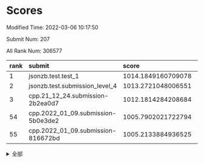 # Scores

Modified Time: 2022-03-06 10:17:50

Submit Num: 207

All Rank Num: 306577

| rank |               submit               |       score        |       sigma        | pk_num |
| :--- | :--------------------------------- | :----------------- | :----------------- | :----- |
| 1    | jsonzb.test.test_1                 | 1014.1849160709078 | 0.8554002674965161 | 5924   |
| 2    | jsonzb.test.submission_level_4     | 1013.2721048006551 | 0.7821142204219302 | 5926   |
| 3    | cpp.21_12_24.submission-2b2ea0d7   | 1012.1814284208684 | 0.7785249611983331 | 5925   |
| 54   | cpp.2022_01_09.submission-5b0e3de2 | 1005.7902021722794 | 0.7138816660982945 | 5921   |
| 55   | cpp.2022_01_09.submission-816672bd | 1005.2133884936525 | 0.7272680351781974 | 5926   |


<details>
<summary>全部</summary>

| rank |                 submit                 |       score        |       sigma        | pk_num |
| :--- | :------------------------------------- | :----------------- | :----------------- | :----- |
| 1    | jsonzb.test.test_1                     | 1014.1849160709078 | 0.8554002674965161 | 5924   |
| 2    | jsonzb.test.submission_level_4         | 1013.2721048006551 | 0.7821142204219302 | 5926   |
| 3    | cpp.21_12_24.submission-2b2ea0d7       | 1012.1814284208684 | 0.7785249611983331 | 5925   |
| 4    | gobigger.level_3.submission_level_3_27 | 1011.5447906164487 | 0.8181056630385152 | 5925   |
| 5    | gobigger.level_3.submission_level_3_6  | 1011.150101953315  | 0.770751334886038  | 5922   |
| 6    | gobigger.level_3.submission_level_3_22 | 1011.0908710231333 | 0.7523561807891939 | 5925   |
| 7    | gobigger.level_3.submission_level_3_31 | 1010.9781090976916 | 0.7633784740087053 | 5921   |
| 8    | gobigger.level_3.submission_level_3_29 | 1010.8972602658594 | 0.7859002856792165 | 5924   |
| 9    | gobigger.level_3.submission_level_3_19 | 1010.8829420312011 | 0.7956898173242384 | 5922   |
| 10   | gobigger.level_3.submission_level_3_47 | 1010.7874454694918 | 0.7626827380089106 | 5924   |
| 11   | gobigger.level_3.submission_level_3_42 | 1010.6417886847593 | 0.7547923127531668 | 5927   |
| 12   | gobigger.level_3.submission_level_3_38 | 1010.558246373923  | 0.7750384717913708 | 5925   |
| 13   | gobigger.level_3.submission_level_3_44 | 1010.5532188689438 | 0.7714787961811833 | 5923   |
| 14   | gobigger.level_3.submission_level_3_43 | 1010.5056675522455 | 0.75724995264518   | 5921   |
| 15   | gobigger.level_3.submission_level_3_10 | 1010.5042587782041 | 0.7498910864843461 | 5925   |
| 16   | gobigger.level_3.submission_level_3_34 | 1010.4593830739528 | 0.752820236477897  | 5921   |
| 17   | gobigger.level_3.submission_level_3_32 | 1010.3747791079862 | 0.7374543340038285 | 5921   |
| 18   | gobigger.level_3.submission_level_3_9  | 1010.3459060167479 | 0.7830382584154052 | 5927   |
| 19   | gobigger.level_3.submission_level_3_28 | 1010.3232662148498 | 0.7674300112575945 | 5923   |
| 20   | gobigger.level_3.submission_level_3_13 | 1010.3189345545708 | 0.7498335707083575 | 5924   |
| 21   | gobigger.level_3.submission_level_3_46 | 1010.3024560377929 | 0.7554149724641104 | 5923   |
| 22   | gobigger.level_3.submission_level_3_23 | 1010.2942687189661 | 0.7446915188538767 | 5925   |
| 23   | gobigger.level_3.submission_level_3_45 | 1010.153623273135  | 0.7665745711596131 | 5922   |
| 24   | gobigger.level_3.submission_level_3_39 | 1010.1422388254387 | 0.7498014553583064 | 5922   |
| 25   | gobigger.level_3.submission_level_3_25 | 1010.0179429923578 | 0.7737423738771522 | 5927   |
| 26   | gobigger.level_3.submission_level_3_1  | 1010.0176910633761 | 0.7630104637274185 | 5926   |
| 27   | gobigger.level_3.submission_level_3_0  | 1010.0142290528067 | 0.7580229215027234 | 5924   |
| 28   | gobigger.level_3.submission_level_3_48 | 1010.001185923444  | 0.7528679738346246 | 5924   |
| 29   | gobigger.level_3.submission_level_3_17 | 1009.9396223352883 | 0.777710544874314  | 5925   |
| 30   | gobigger.level_3.submission_level_3_11 | 1009.9023030538652 | 0.7460562442437613 | 5928   |
| 31   | gobigger.level_3.submission_level_3_4  | 1009.8801654911771 | 0.7564794235431435 | 5924   |
| 32   | gobigger.level_3.submission_level_3_7  | 1009.8714106060191 | 0.7588390110099809 | 5921   |
| 33   | gobigger.level_3.submission_level_3_16 | 1009.7422902993952 | 0.7535904650547948 | 5923   |
| 34   | gobigger.level_3.submission_level_3_41 | 1009.6477690474927 | 0.7526919272332614 | 5923   |
| 35   | gobigger.level_3.submission_level_3_8  | 1009.568949546839  | 0.748865794014066  | 5925   |
| 36   | gobigger.level_3.submission_level_3_2  | 1009.50987392132   | 0.7414352509255291 | 5921   |
| 37   | gobigger.level_3.submission_level_3_21 | 1009.4960074815524 | 0.7469215109821686 | 5930   |
| 38   | gobigger.level_3.submission_level_3_26 | 1009.4238910524929 | 0.755620809422728  | 5924   |
| 39   | gobigger.level_3.submission_level_3_12 | 1009.3573591664721 | 0.7421906808831527 | 5923   |
| 40   | gobigger.level_3.submission_level_3_24 | 1009.3345726584564 | 0.7611746108857477 | 5924   |
| 41   | gobigger.level_3.submission_level_3_40 | 1009.2761824171213 | 0.7443308147372604 | 5923   |
| 42   | gobigger.level_3.submission_level_3_15 | 1009.2685895636245 | 0.7442023263974265 | 5923   |
| 43   | gobigger.level_3.submission_level_3_35 | 1009.2076593799491 | 0.7503825403724199 | 5924   |
| 44   | gobigger.level_3.submission_level_3_18 | 1009.2025586037812 | 0.7376756614879383 | 5929   |
| 45   | gobigger.level_3.submission_level_3_30 | 1009.1597657290635 | 0.7442678484976303 | 5927   |
| 46   | gobigger.level_3.submission_level_3_20 | 1009.1399887328703 | 0.7335568360236743 | 5924   |
| 47   | gobigger.level_3.submission_level_3_5  | 1009.0451194425001 | 0.7471935903755206 | 5929   |
| 48   | gobigger.level_3.submission_level_3_49 | 1008.8380283162622 | 0.7338926954131089 | 5926   |
| 49   | gobigger.level_3.submission_level_3_33 | 1008.6533746060221 | 0.743634150419543  | 5928   |
| 50   | gobigger.level_3.submission_level_3_36 | 1008.387254411456  | 0.7258633345237727 | 5924   |
| 51   | gobigger.level_3.submission_level_3_3  | 1008.228310887926  | 0.7317148372550841 | 5918   |
| 52   | gobigger.level_3.submission_level_3_37 | 1007.972099962026  | 0.7451450150962434 | 5919   |
| 53   | gobigger.level_3.submission_level_3_14 | 1007.7638356457436 | 0.7524836022790353 | 5926   |
| 54   | cpp.2022_01_09.submission-5b0e3de2     | 1005.7902021722794 | 0.7138816660982945 | 5921   |
| 55   | cpp.2022_01_09.submission-816672bd     | 1005.2133884936525 | 0.7272680351781974 | 5926   |
| 56   | gobigger.level_1.submission_level_1_24 | 1004.7727231944334 | 0.7381740049096408 | 5925   |
| 57   | gobigger.level_1.submission_level_1_32 | 1004.7248701759077 | 0.7117551425589478 | 5924   |
| 58   | gobigger.level_1.submission_level_1_28 | 1004.7196077534694 | 0.7179330225199643 | 5925   |
| 59   | gobigger.level_1.submission_level_1_3  | 1004.7153957679252 | 0.7258702184261175 | 5917   |
| 60   | gobigger.level_1.submission_level_1_36 | 1004.5008244633924 | 0.7207618427027817 | 5926   |
| 61   | gobigger.level_1.submission_level_1_4  | 1004.3957110314906 | 0.7321701893669865 | 5923   |
| 62   | gobigger.level_1.submission_level_1_37 | 1004.294069370337  | 0.722287825354497  | 5925   |
| 63   | gobigger.level_1.submission_level_1_11 | 1004.2615096010825 | 0.7066691062607124 | 5927   |
| 64   | gobigger.level_1.submission_level_1_2  | 1004.1808739308025 | 0.718580278885885  | 5921   |
| 65   | gobigger.level_1.submission_level_1_33 | 1004.0249454338699 | 0.7308083624704447 | 5928   |
| 66   | gobigger.level_1.submission_level_1_41 | 1004.010449545205  | 0.7164772473022762 | 5926   |
| 67   | gobigger.level_1.submission_level_1_0  | 1003.9464401756808 | 0.7060986738985369 | 5926   |
| 68   | gobigger.level_1.submission_level_1_16 | 1003.9403951148897 | 0.7162167481578314 | 5920   |
| 69   | gobigger.level_1.submission_level_1_5  | 1003.8922658671056 | 0.7105533952255944 | 5923   |
| 70   | gobigger.level_1.submission_level_1_6  | 1003.8149594736716 | 0.7278309274850555 | 5921   |
| 71   | gobigger.level_1.submission_level_1_44 | 1003.7988340433524 | 0.717099248059433  | 5927   |
| 72   | gobigger.level_1.submission_level_1_31 | 1003.7790738330227 | 0.7259845843728566 | 5926   |
| 73   | gobigger.level_1.submission_level_1_43 | 1003.687806107014  | 0.7115948688895917 | 5919   |
| 74   | gobigger.level_1.submission_level_1_15 | 1003.5916673147397 | 0.7262798381545671 | 5924   |
| 75   | gobigger.level_1.submission_level_1_19 | 1003.5688371836615 | 0.7309621019896541 | 5918   |
| 76   | gobigger.level_1.submission_level_1_9  | 1003.5675420437835 | 0.7185033981246738 | 5926   |
| 77   | gobigger.level_1.submission_level_1_17 | 1003.5365439856472 | 0.7263164593330524 | 5920   |
| 78   | gobigger.level_1.submission_level_1_38 | 1003.4941127398796 | 0.7090704466724027 | 5921   |
| 79   | gobigger.level_1.submission_level_1_49 | 1003.486484964441  | 0.7207235609333301 | 5926   |
| 80   | gobigger.level_1.submission_level_1_40 | 1003.3950515405165 | 0.7206446396187963 | 5923   |
| 81   | gobigger.level_1.submission_level_1_35 | 1003.2687141823538 | 0.7133902174654227 | 5923   |
| 82   | gobigger.level_1.submission_level_1_29 | 1003.2571121053501 | 0.7186050281208018 | 5922   |
| 83   | gobigger.level_1.submission_level_1_39 | 1003.2181825839533 | 0.7210387459900436 | 5927   |
| 84   | gobigger.level_1.submission_level_1_25 | 1003.1397055184516 | 0.7086534990958739 | 5920   |
| 85   | gobigger.level_1.submission_level_1_21 | 1003.0992387754787 | 0.7217098882464837 | 5920   |
| 86   | gobigger.level_1.submission_level_1_10 | 1003.0491443875876 | 0.7238982845480443 | 5925   |
| 87   | gobigger.level_1.submission_level_1_27 | 1003.0292376314187 | 0.7180636917623414 | 5925   |
| 88   | gobigger.level_1.submission_level_1_18 | 1002.9689460146733 | 0.7196201717729938 | 5924   |
| 89   | gobigger.level_1.submission_level_1_34 | 1002.9597411441508 | 0.7150472442404402 | 5922   |
| 90   | gobigger.level_1.submission_level_1_42 | 1002.9418889774805 | 0.7116910470808702 | 5923   |
| 91   | gobigger.level_1.submission_level_1_46 | 1002.8355950960868 | 0.7071194409995746 | 5927   |
| 92   | gobigger.level_1.submission_level_1_14 | 1002.8181002249173 | 0.7120257770804507 | 5920   |
| 93   | gobigger.level_1.submission_level_1_22 | 1002.773971310634  | 0.7061586124264875 | 5927   |
| 94   | gobigger.level_1.submission_level_1_47 | 1002.7582676399928 | 0.7138693678063368 | 5925   |
| 95   | gobigger.level_1.submission_level_1_8  | 1002.7452188399747 | 0.7192358908647869 | 5926   |
| 96   | gobigger.level_1.submission_level_1_45 | 1002.6792944900523 | 0.7159712506093594 | 5922   |
| 97   | gobigger.level_1.submission_level_1_13 | 1002.6453714595067 | 0.7080415005209644 | 5925   |
| 98   | gobigger.level_1.submission_level_1_1  | 1002.6171151959704 | 0.7110454638709324 | 5924   |
| 99   | gobigger.level_1.submission_level_1_20 | 1002.5883549520903 | 0.7135225546332727 | 5927   |
| 100  | gobigger.level_1.submission_level_1_48 | 1002.5661907812982 | 0.7107407323384787 | 5923   |
| 101  | gobigger.level_1.submission_level_1_26 | 1002.5225471740428 | 0.7042896997229561 | 5921   |
| 102  | gobigger.level_1.submission_level_1_12 | 1002.5127936263408 | 0.7072383483100286 | 5924   |
| 103  | gobigger.level_1.submission_level_1_7  | 1002.4369512651335 | 0.7103080876680264 | 5924   |
| 104  | gobigger.level_1.submission_level_1_30 | 1002.4010141185149 | 0.7140957153984617 | 5930   |
| 105  | gobigger.level_1.submission_level_1_23 | 1002.3538254945763 | 0.7066783314864094 | 5926   |
| 106  | gobigger.random.submission_random_28   | 997.869021219043   | 0.7078087050982115 | 5927   |
| 107  | gobigger.random.submission_random_15   | 997.3797313626868  | 0.7002343611152984 | 5924   |
| 108  | gobigger.random.submission_random_1    | 997.2151199366086  | 0.7242193719026037 | 5927   |
| 109  | gobigger.random.submission_random_4    | 997.1035677588449  | 0.7093325131224723 | 5925   |
| 110  | gobigger.random.submission_random_46   | 997.0181629564072  | 0.6962810945148132 | 5923   |
| 111  | gobigger.random.submission_random_35   | 996.9386086178908  | 0.7028014598415319 | 5924   |
| 112  | gobigger.random.submission_random_38   | 996.897728335233   | 0.6993723345914925 | 5928   |
| 113  | gobigger.random.submission_random_12   | 996.7987064752297  | 0.7082017134118334 | 5929   |
| 114  | gobigger.random.submission_random_43   | 996.7891948681513  | 0.6914146453811385 | 5926   |
| 115  | gobigger.random.submission_random_34   | 996.5344086791747  | 0.7117133244463837 | 5927   |
| 116  | gobigger.random.submission_random_19   | 996.4809251017189  | 0.7121458816256401 | 5920   |
| 117  | gobigger.random.submission_random_14   | 996.4737251621086  | 0.707963839924013  | 5925   |
| 118  | gobigger.random.submission_random_40   | 996.4070995849399  | 0.723900878569354  | 5924   |
| 119  | gobigger.random.submission_random_21   | 996.3779395703696  | 0.7047856750063842 | 5918   |
| 120  | gobigger.random.submission_random_42   | 996.3415412763716  | 0.7104355952633427 | 5929   |
| 121  | gobigger.random.submission_random_36   | 996.2568375087199  | 0.7086036167456183 | 5920   |
| 122  | gobigger.random.submission_random_29   | 996.203434682992   | 0.7124283525040006 | 5923   |
| 123  | gobigger.random.submission_random_23   | 996.1967169397828  | 0.7128968628039624 | 5923   |
| 124  | gobigger.random.submission_random_39   | 996.1626186529958  | 0.710562267106056  | 5926   |
| 125  | gobigger.random.submission_random_26   | 996.1617372508637  | 0.7055613244550677 | 5923   |
| 126  | gobigger.random.submission_random_49   | 996.1238638141164  | 0.7278984971380392 | 5924   |
| 127  | gobigger.random.submission_random_27   | 996.0025430962024  | 0.7157254293615155 | 5925   |
| 128  | gobigger.random.submission_random_45   | 995.9511566651634  | 0.7301451463104948 | 5929   |
| 129  | gobigger.random.submission_random_32   | 995.8351406996427  | 0.715347694893007  | 5928   |
| 130  | gobigger.random.submission_random_20   | 995.829372432475   | 0.7099535421153002 | 5922   |
| 131  | gobigger.random.submission_random_48   | 995.8147606851356  | 0.7179666428112572 | 5925   |
| 132  | gobigger.random.submission_random_2    | 995.807112051386   | 0.7191431112583929 | 5924   |
| 133  | gobigger.random.submission_random_31   | 995.7904699934609  | 0.7328241892452995 | 5925   |
| 134  | gobigger.random.submission_random_11   | 995.7711101604748  | 0.7128914466776421 | 5922   |
| 135  | gobigger.random.submission_random_9    | 995.7231784758934  | 0.6923761253197579 | 5923   |
| 136  | gobigger.random.submission_random_41   | 995.684886160863   | 0.722480001565505  | 5927   |
| 137  | gobigger.random.submission_random_13   | 995.6838975412858  | 0.7156939421461149 | 5925   |
| 138  | gobigger.random.submission_random_44   | 995.6444733775016  | 0.7206521079185222 | 5923   |
| 139  | gobigger.random.submission_random_0    | 995.6265377623521  | 0.6990413671627925 | 5924   |
| 140  | gobigger.random.submission_random_17   | 995.5940393883567  | 0.6990111966337464 | 5925   |
| 141  | gobigger.random.submission_random_24   | 995.5924346653421  | 0.7117207213031628 | 5923   |
| 142  | gobigger.random.submission_random_18   | 995.5647894526388  | 0.7159106133837391 | 5925   |
| 143  | gobigger.random.submission_random_30   | 995.5646053385994  | 0.713459009949017  | 5920   |
| 144  | gobigger.random.submission_random_37   | 995.5486353270404  | 0.7111994406933452 | 5927   |
| 145  | gobigger.random.submission_random_8    | 995.4643576993848  | 0.7249674419787974 | 5927   |
| 146  | gobigger.random.submission_random_25   | 995.4120698702914  | 0.7083076533828877 | 5923   |
| 147  | gobigger.random.submission_random_22   | 995.3528608420725  | 0.7038613525793515 | 5921   |
| 148  | gobigger.random.submission_random_6    | 995.3196466421094  | 0.7165795987030028 | 5931   |
| 149  | gobigger.random.submission_random_10   | 995.2546863595619  | 0.7237096508771362 | 5924   |
| 150  | gobigger.random.submission_random_3    | 995.0904512678094  | 0.7219786140324228 | 5926   |
| 151  | gobigger.random.submission_random_5    | 995.0707521752895  | 0.7272743203354074 | 5922   |
| 152  | gobigger.level_2.submission_level_2_44 | 994.9555985683379  | 0.7306921285304135 | 5922   |
| 153  | gobigger.random.submission_random_47   | 994.904472551237   | 0.7274829688276117 | 5925   |
| 154  | gobigger.random.submission_random_16   | 994.8993376324152  | 0.7181791297203307 | 5923   |
| 155  | gobigger.random.submission_random_7    | 994.8759605528112  | 0.7079723004914891 | 5924   |
| 156  | gobigger.random.submission_random_33   | 994.7021751309629  | 0.7202349797206914 | 5919   |
| 157  | gobigger.level_2.submission_level_2_33 | 993.618866192399   | 0.7443381416129621 | 5930   |
| 158  | gobigger.level_2.submission_level_2_8  | 993.4120294944349  | 0.7441344840063331 | 5929   |
| 159  | gobigger.level_2.submission_level_2_29 | 993.3339675512543  | 0.7589020866764472 | 5922   |
| 160  | gobigger.level_2.submission_level_2_9  | 993.013536865007   | 0.740633568235869  | 5926   |
| 161  | gobigger.level_2.submission_level_2_36 | 992.9851811523571  | 0.7316210292267268 | 5922   |
| 162  | gobigger.level_2.submission_level_2_4  | 992.9648831462592  | 0.735259110541638  | 5926   |
| 163  | gobigger.level_2.submission_level_2_12 | 992.9294251848295  | 0.7351016128864428 | 5924   |
| 164  | gobigger.level_2.submission_level_2_31 | 992.7700260778532  | 0.7334353012432354 | 5926   |
| 165  | gobigger.level_2.submission_level_2_1  | 992.7223283697971  | 0.7564600127010124 | 5923   |
| 166  | gobigger.level_2.submission_level_2_0  | 992.6839218960998  | 0.7423656567659032 | 5927   |
| 167  | gobigger.level_2.submission_level_2_10 | 992.6496361800118  | 0.7518540920681365 | 5927   |
| 168  | gobigger.level_2.submission_level_2_46 | 992.6205872809171  | 0.771131491664913  | 5926   |
| 169  | gobigger.level_2.submission_level_2_20 | 992.5637076297228  | 0.7367899485872237 | 5925   |
| 170  | gobigger.level_2.submission_level_2_42 | 992.5462858352887  | 0.7414543692539072 | 5925   |
| 171  | gobigger.level_2.submission_level_2_6  | 992.5273580304279  | 0.7574661509331476 | 5928   |
| 172  | gobigger.level_2.submission_level_2_26 | 992.5194041396262  | 0.745423733004563  | 5921   |
| 173  | gobigger.level_2.submission_level_2_7  | 992.3715684003014  | 0.7259279817744068 | 5927   |
| 174  | gobigger.level_2.submission_level_2_22 | 992.3531577289829  | 0.7362634778674146 | 5921   |
| 175  | gobigger.level_2.submission_level_2_41 | 992.3089622966967  | 0.7489301740963513 | 5924   |
| 176  | gobigger.level_2.submission_level_2_25 | 992.1486070546058  | 0.7418067223397045 | 5926   |
| 177  | gobigger.level_2.submission_level_2_15 | 992.1223689496538  | 0.7451348392407999 | 5924   |
| 178  | gobigger.level_2.submission_level_2_18 | 992.0937453260935  | 0.7529036460541492 | 5929   |
| 179  | gobigger.level_2.submission_level_2_37 | 992.0888509156979  | 0.7367459779567286 | 5928   |
| 180  | gobigger.level_2.submission_level_2_14 | 992.0883983636586  | 0.7496008727651727 | 5926   |
| 181  | gobigger.level_2.submission_level_2_34 | 992.0003299307499  | 0.7406911173567284 | 5923   |
| 182  | gobigger.level_2.submission_level_2_30 | 991.952797144644   | 0.7629794543347718 | 5924   |
| 183  | gobigger.level_2.submission_level_2_19 | 991.9366628668806  | 0.7442956031056079 | 5919   |
| 184  | gobigger.level_2.submission_level_2_17 | 991.9161507867199  | 0.7340982628521473 | 5922   |
| 185  | gobigger.level_2.submission_level_2_11 | 991.778438593946   | 0.7332583060049304 | 5929   |
| 186  | gobigger.level_2.submission_level_2_24 | 991.7071028136972  | 0.7365503004404454 | 5925   |
| 187  | gobigger.level_2.submission_level_2_39 | 991.7039588945056  | 0.7381356424803296 | 5925   |
| 188  | gobigger.level_2.submission_level_2_48 | 991.6501253416972  | 0.7353586962050045 | 5923   |
| 189  | gobigger.level_2.submission_level_2_40 | 991.5929362662969  | 0.750900780029027  | 5921   |
| 190  | gobigger.level_2.submission_level_2_38 | 991.5331193608907  | 0.7296362241464488 | 5921   |
| 191  | gobigger.level_2.submission_level_2_43 | 991.4939038594514  | 0.7528622229968787 | 5924   |
| 192  | gobigger.level_2.submission_level_2_47 | 991.4623568945351  | 0.7535856296766699 | 5929   |
| 193  | gobigger.level_2.submission_level_2_27 | 991.4378872129388  | 0.7385463337522405 | 5924   |
| 194  | gobigger.level_2.submission_level_2_3  | 991.3606766956917  | 0.7579317754826198 | 5921   |
| 195  | gobigger.level_2.submission_level_2_2  | 991.3535799410896  | 0.754378824804831  | 5919   |
| 196  | gobigger.level_2.submission_level_2_28 | 991.2556998657013  | 0.7437464665499739 | 5925   |
| 197  | gobigger.level_2.submission_level_2_21 | 991.2058645784609  | 0.75943629011086   | 5927   |
| 198  | gobigger.level_2.submission_level_2_49 | 991.0387893805629  | 0.7609179477925531 | 5924   |
| 199  | gobigger.level_2.submission_level_2_35 | 991.0034426264634  | 0.7426750271110861 | 5929   |
| 200  | gobigger.level_2.submission_level_2_16 | 990.7734419533357  | 0.7744957747119281 | 5922   |
| 201  | gobigger.level_2.submission_level_2_13 | 990.7135543421149  | 0.7489255834102541 | 5923   |
| 202  | gobigger.level_2.submission_level_2_5  | 990.6773322439944  | 0.7556324996090389 | 5923   |
| 203  | gobigger.level_2.submission_level_2_45 | 990.6333272553449  | 0.7453846977626835 | 5925   |
| 204  | gobigger.level_2.submission_level_2_32 | 990.6008418458237  | 0.7494140821142832 | 5927   |
| 205  | gobigger.level_2.submission_level_2_23 | 990.0611540428081  | 0.7728908061562387 | 5923   |
| 206  | gobigger.none.submission_none_1        | 976.9425994377457  | 1.38567418956607   | 5923   |
| 207  | gobigger.none.submission_none_0        | 975.969183378831   | 1.3930197276810063 | 5920   |

</details>